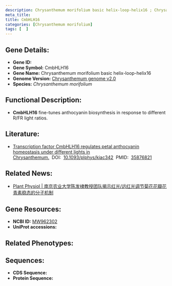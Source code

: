 ```yaml
---
description: Chrysanthemum morifolium basic helix-loop-helix16 ; Chrysanthemum morifolium
meta_title:
title: CmbHLH16
categories: [Chrysanthemum morifolium]
tags: [  ]
---
```


## Gene Details:
- **Gene ID:**	[]()
- **Gene Symbol:** CmbHLH16
- **Gene Name:** Chrysanthemum morifolium basic helix-loop-helix16
- **Genome Version:** [Chrysanthemum genome v2.0]()
- **Species:** *Chrysanthemum morifolium*

## Functional Description:
   -  **CmbHLH16** fine-tunes anthocyanin biosynthesis in response to different R/FR light ratios.

## Literature:
   - [Transcription factor CmbHLH16 regulates petal anthocyanin homeostasis under different lights in Chrysanthemum.]( https://academic.oup.com/plphys/article/190/2/1134/6649708#374582792)&nbsp;&nbsp;DOI:&nbsp;&nbsp;[10.1093/plphys/kiac342](https://academic.oup.com/plphys/article/190/2/1134/6649708#374582792)&nbsp;&nbsp;PMID:&nbsp;&nbsp;[35876821](https://pubmed.ncbi.nlm.nih.gov/35876821/)

## Related News:
   - [Plant Physiol | 南京农业大学陈发棣教授团队揭示红光/远红光调节菊花花瓣花青素稳态的分子机制](https://mp.weixin.qq.com/s?__biz=Mzg3MDEwNDEyMg==&mid=2247534575&idx=3&sn=259da2a226daf3b5523f3d3e39689a50&chksm=ce90eabaf9e763ac3346d0f6b13fea0567ff5b5edb6b030f5c8c9c6de73143f345df14a97116&scene=27#wechat_redirect)

## Gene Resources:
- **NCBI ID:** [MW962302](https://www.ncbi.nlm.nih.gov/gene/?term=MW962302)
- **UniProt accessions:** [](https://www.uniprot.org/uniprotkb//entry)

## Related Phenotypes:


## Sequences:
- **CDS Sequence:**
- **Protein Sequence:**
